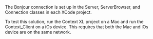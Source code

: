 The Bonjour connection is set up in the Server, ServerBrowser, and Connection classes in each XCode project. 

To test this solution, run the Context XL project on a Mac and run the Context_Client on a iOs device. This requires that both the Mac and iOs device are on the same network. 
